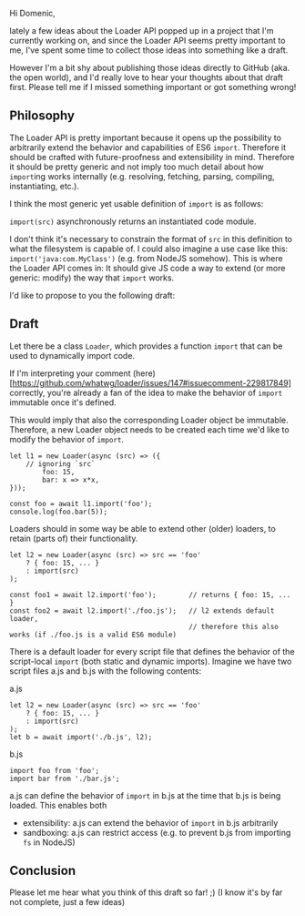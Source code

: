 Hi Domenic,

lately a few ideas about the Loader API popped up in a project that I'm currently working on, and since the Loader API seems pretty 
important to me, I've spent some time to collect those ideas into something like a draft.

However I'm a bit shy about publishing those ideas directly to GitHub (aka. the open world), and I'd really love to hear your thoughts about 
that draft first. Please tell me if I missed something important or got something wrong!


Philosophy
----------

The Loader API is pretty important because it opens up the possibility to arbitrarily extend the behavior and capabilities of ES6 `import`. Therefore it should be crafted with 
future-proofness and extensibility in mind. Therefore it should be pretty generic and not imply too much detail about how `import`ing works internally (e.g. resolving, fetching, parsing, 
compiling, instantiating, etc.).

I think the most generic yet usable definition of `import` is as follows:

`import(src)` asynchronously returns an instantiated code module.

I don't think it's necessary to constrain the format of `src` in this definition to what the filesystem is capable of. I could also imagine 
a use case like this: `import('java:com.MyClass')` (e.g. from NodeJS somehow). This is where the Loader API comes in: It should give JS code 
a way to extend (or more generic: modify) the way that `import` works.

I'd like to propose to you the following draft:


Draft
-----

Let there be a class `Loader`, which provides a function `import` that can be used to dynamically import code.

If I'm interpreting your comment (here)[https://github.com/whatwg/loader/issues/147#issuecomment-229817849] correctly, you're already a fan 
of the idea to make the behavior of `import` immutable once it's defined.

This would imply that also the corresponding Loader object be immutable. Therefore, a new Loader object needs to be created each time we'd 
like to modify the behavior of `import`.

```
let l1 = new Loader(async (src) => ({
	// ignoring `src`
		foo: 15,
		bar: x => x*x,
}));

const foo = await l1.import('foo');
console.log(foo.bar(5));
```

Loaders should in some way be able to extend other (older) loaders, to retain (parts of) their functionality.

```
let l2 = new Loader(async (src) => src == 'foo'
	? { foo: 15, ... }
	: import(src)
);

const foo1 = await l2.import('foo');        // returns { foo: 15, ... }
const foo2 = await l2.import('./foo.js');   // l2 extends default loader,
                                            // therefore this also works (if ./foo.js is a valid ES6 module)
```

There is a default loader for every script file that defines the behavior of the script-local `import` (both static and dynamic imports).
Imagine we have two script files a.js and b.js with the following contents:

a.js
```
let l2 = new Loader(async (src) => src == 'foo'
	? { foo: 15, ... }
	: import(src)
);
let b = await import('./b.js', l2);
```

b.js
```
import foo from 'foo';
import bar from './bar.js';
```

a.js can define the behavior of `import` in b.js at the time that b.js is being loaded. This enables both
* extensibility: a.js can extend the behavior of `import` in b.js arbitrarily
* sandboxing: a.js can restrict access  (e.g. to prevent b.js from importing `fs` in NodeJS)


Conclusion
----------

Please let me hear what you think of this draft so far! ;)
(I know it's by far not complete, just a few ideas)

